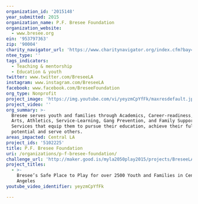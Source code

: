 ```yaml
---
organization_id: '2015148'
year_submitted: 2015
organization_name: P.F. Bresee Foundation
organization_website:
  - www.bresee.org
ein: '953797363'
zip: '90004'
charity_navigator_url: 'https://www.charitynavigator.org/index.cfm?bay=search.profile&ein=953797363'
ntee_type: ''
tags_indicators:
  - Teaching & mentorship
  - Education & youth
twitter: www.twitter.com/BreseeLA
instagram: www.instagram.com/BreseeLA
facebook: www.facebook.com/BreseeFoundation
org_type: Nonprofit
project_image: 'https://img.youtube.com/vi/yeyzmCpYfFk/maxresdefault.jpg'
project_video: ''
org_summary: >-
  Bresee serves youth and families through Academics, Career-readiness, STEM,
  Arts, Athletics, Service-Learning, Gang Prevention, and Family Support
  Services that equip them to pursue their education, achieve their full
  potential and serve others.
areas_impacted: Central LA
project_ids: '5102225'
title: P.F. Bresee Foundation
uri: /organizations/p-f-bresee-foundation/
challenge_url: 'http://maker.good.is/myla2050play2015/projects/BreseeLA.html'
project_titles:
  - >-
    Bresee’s Safe Place to Play for over 2500 Youth and Families in Central Los
    Angeles
youtube_video_identifier: yeyzmCpYfFk

---
```

